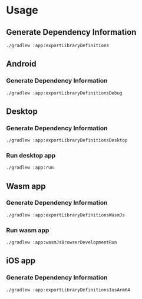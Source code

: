 # Usage

## Generate Dependency Information

```bash
./gradlew :app:exportLibraryDefinitions
```

## Android

### Generate Dependency Information

```bash
./gradlew :app:exportLibraryDefinitionsDebug
```

## Desktop

### Generate Dependency Information

```bash
./gradlew :app:exportLibraryDefinitionsDesktop
```

### Run desktop app

```bash
./gradlew :app:run
```

## Wasm app

### Generate Dependency Information

```bash
./gradlew :app:exportLibraryDefinitionsWasmJs
```

### Run wasm app

```bash
./gradlew :app:wasmJsBrowserDevelopmentRun
```

## iOS app

### Generate Dependency Information

```bash
./gradlew :app:exportLibraryDefinitionsIosArm64
```